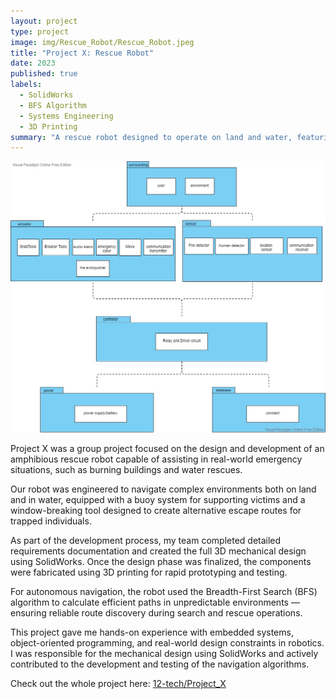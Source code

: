 ```yaml
---
layout: project
type: project
image: img/Rescue_Robot/Rescue_Robot.jpeg
title: "Project X: Rescue Robot"
date: 2023
published: true
labels:
  - SolidWorks
  - BFS Algorithm
  - Systems Engineering
  - 3D Printing
summary: "A rescue robot designed to operate on land and water, featuring a buoy system and window-breaking tool for real-world disaster scenarios."
---
```




<img class="img-fluid" src="../img/Rescue_Robot/Layerd Application.jpg">

Project X was a group project focused on the design and development of an amphibious rescue robot capable of assisting in real-world emergency situations, such as burning buildings and water rescues.

Our robot was engineered to navigate complex environments both on land and in water, equipped with a buoy system for supporting victims and a window-breaking tool designed to create alternative escape routes for trapped individuals.

As part of the development process, my team completed detailed requirements documentation and created the full 3D mechanical design using SolidWorks. Once the design phase was finalized, the components were fabricated using 3D printing for rapid prototyping and testing.

For autonomous navigation, the robot used the Breadth-First Search (BFS) algorithm to calculate efficient paths in unpredictable environments — ensuring reliable route discovery during search and rescue operations.

This project gave me hands-on experience with embedded systems, object-oriented programming, and real-world design constraints in robotics. I was responsible for the mechanical design using SolidWorks and actively contributed to the development and testing of the navigation algorithms.


Check out the whole project here: <a href="https://github.com/12-tech/Project_X"><i class="large github icon"></i>12-tech/Project_X</a>

